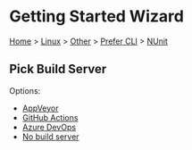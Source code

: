 <!--
GENERATED FILE - DO NOT EDIT
This file was generated by [MarkdownSnippets](https://github.com/SimonCropp/MarkdownSnippets).
Source File: /docs/mdsource/wiz/Linux_Other_Cli_NUnit.source.md
To change this file edit the source file and then run MarkdownSnippets.
-->

# Getting Started Wizard

[Home](/docs/wiz/readme.md) > [Linux](Linux.md) > [Other](Linux_Other.md) > [Prefer CLI](Linux_Other_Cli.md) > [NUnit](Linux_Other_Cli_NUnit.md)

## Pick Build Server

Options:
 * [AppVeyor](Linux_Other_Cli_NUnit_AppVeyor.md)
 * [GitHub Actions](Linux_Other_Cli_NUnit_GitHubActions.md)
 * [Azure DevOps](Linux_Other_Cli_NUnit_AzureDevOps.md)
 * [No build server](Linux_Other_Cli_NUnit_None.md)

